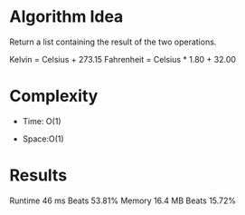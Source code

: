 # Algorithm Idea

Return a list containing the result of the two operations.

Kelvin = Celsius + 273.15
Fahrenheit = Celsius * 1.80 + 32.00

# Complexity

- Time: O(1)

- Space:O(1)

# Results

Runtime
46 ms
Beats
53.81%
Memory
16.4 MB
Beats
15.72%
